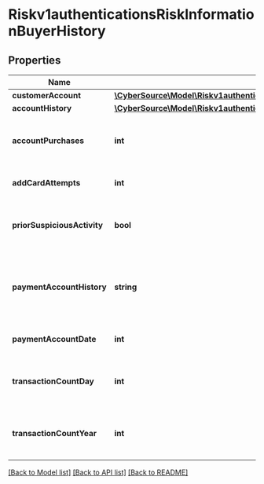 # Riskv1authenticationsRiskInformationBuyerHistory

## Properties
Name | Type | Description | Notes
------------ | ------------- | ------------- | -------------
**customerAccount** | [**\CyberSource\Model\Riskv1authenticationsRiskInformationBuyerHistoryCustomerAccount**](Riskv1authenticationsRiskInformationBuyerHistoryCustomerAccount.md) |  | [optional] 
**accountHistory** | [**\CyberSource\Model\Riskv1authenticationsRiskInformationBuyerHistoryAccountHistory**](Riskv1authenticationsRiskInformationBuyerHistoryAccountHistory.md) |  | [optional] 
**accountPurchases** | **int** | Number of purchases with this cardholder account during the previous six months. Recommended for Discover ProtectBuy. | [optional] 
**addCardAttempts** | **int** | Number of add card attempts in the last 24 hours. Recommended for Discover ProtectBuy. | [optional] 
**priorSuspiciousActivity** | **bool** | Indicates whether the merchant experienced suspicious activity (including previous fraud) on the account. Recommended for Discover ProtectBuy. | [optional] 
**paymentAccountHistory** | **string** | This only applies for NEW_ACCOUNT and EXISTING_ACCOUNT in creationHistory. Possible values are: - PAYMENT_ACCOUNT_EXISTS - PAYMENT_ACCOUNT_ADDED_NOW | [optional] 
**paymentAccountDate** | **int** | Date applicable only for PAYMENT_ACCOUNT_EXISTS in paymentAccountHistory | [optional] 
**transactionCountDay** | **int** | Number of transaction (successful or abandoned) for this cardholder account within the last 24 hours. Recommended for Discover ProtectBuy. | [optional] 
**transactionCountYear** | **int** | Number of transaction (successful or abandoned) for this cardholder account within the last year. Recommended for Discover ProtectBuy. | [optional] 

[[Back to Model list]](../README.md#documentation-for-models) [[Back to API list]](../README.md#documentation-for-api-endpoints) [[Back to README]](../README.md)


